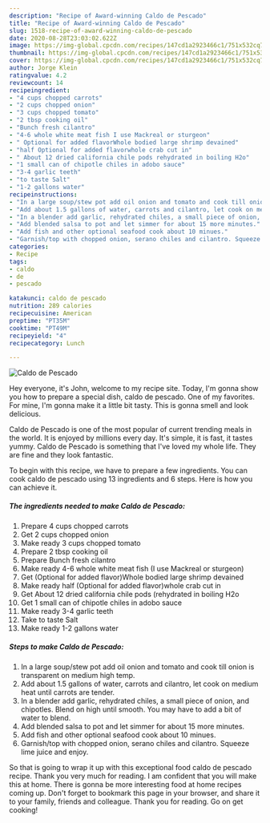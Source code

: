 ```yaml
---
description: "Recipe of Award-winning Caldo de Pescado"
title: "Recipe of Award-winning Caldo de Pescado"
slug: 1518-recipe-of-award-winning-caldo-de-pescado
date: 2020-08-28T23:03:02.622Z
image: https://img-global.cpcdn.com/recipes/147cd1a2923466c1/751x532cq70/caldo-de-pescado-recipe-main-photo.jpg
thumbnail: https://img-global.cpcdn.com/recipes/147cd1a2923466c1/751x532cq70/caldo-de-pescado-recipe-main-photo.jpg
cover: https://img-global.cpcdn.com/recipes/147cd1a2923466c1/751x532cq70/caldo-de-pescado-recipe-main-photo.jpg
author: Jorge Klein
ratingvalue: 4.2
reviewcount: 14
recipeingredient:
- "4 cups chopped carrots"
- "2 cups chopped onion"
- "3 cups chopped tomato"
- "2 tbsp cooking oil"
- "Bunch fresh cilantro"
- "4-6 whole white meat fish I use Mackreal or sturgeon"
- " Optional for added flavorWhole bodied large shrimp devained"
- "half Optional for added flavorwhole crab cut in"
- " About 12 dried california chile pods rehydrated in boiling H2o"
- "1 small can of chipotle chiles in adobo sauce"
- "3-4 garlic teeth"
- "to taste Salt"
- "1-2 gallons water"
recipeinstructions:
- "In a large soup/stew pot add oil onion and tomato and cook till onion is transparent on medium high temp."
- "Add about 1.5 gallons of water, carrots and cilantro, let cook on medium heat until carrots are tender."
- "In a blender add garlic, rehydrated chiles, a small piece of onion, and chipotles. Blend on high until smooth. You may have to add a bit of water to blend."
- "Add blended salsa to pot and let simmer for about 15 more minutes."
- "Add fish and other optional seafood cook about 10 minues."
- "Garnish/top with chopped onion, serano chiles and cilantro. Squeeze lime juice and enjoy."
categories:
- Recipe
tags:
- caldo
- de
- pescado

katakunci: caldo de pescado 
nutrition: 289 calories
recipecuisine: American
preptime: "PT35M"
cooktime: "PT49M"
recipeyield: "4"
recipecategory: Lunch

---
```



![Caldo de Pescado](https://img-global.cpcdn.com/recipes/147cd1a2923466c1/751x532cq70/caldo-de-pescado-recipe-main-photo.jpg)

Hey everyone, it's John, welcome to my recipe site. Today, I'm gonna show you how to prepare a special dish, caldo de pescado. One of my favorites. For mine, I'm gonna make it a little bit tasty. This is gonna smell and look delicious.



Caldo de Pescado is one of the most popular of current trending meals in the world. It is enjoyed by millions every day. It's simple, it is fast, it tastes yummy. Caldo de Pescado is something that I've loved my whole life. They are fine and they look fantastic.


To begin with this recipe, we have to prepare a few ingredients. You can cook caldo de pescado using 13 ingredients and 6 steps. Here is how you can achieve it.

<!--inarticleads1-->

##### The ingredients needed to make Caldo de Pescado:

1. Prepare 4 cups chopped carrots
1. Get 2 cups chopped onion
1. Make ready 3 cups chopped tomato
1. Prepare 2 tbsp cooking oil
1. Prepare Bunch fresh cilantro
1. Make ready 4-6 whole white meat fish (I use Mackreal or sturgeon)
1. Get  (Optional for added flavor)Whole bodied large shrimp devained
1. Make ready half (Optional for added flavor)whole crab cut in
1. Get  About 12 dried california chile pods (rehydrated in boiling H2o
1. Get 1 small can of chipotle chiles in adobo sauce
1. Make ready 3-4 garlic teeth
1. Take to taste Salt
1. Make ready 1-2 gallons water




<!--inarticleads2-->

##### Steps to make Caldo de Pescado:

1. In a large soup/stew pot add oil onion and tomato and cook till onion is transparent on medium high temp.
1. Add about 1.5 gallons of water, carrots and cilantro, let cook on medium heat until carrots are tender.
1. In a blender add garlic, rehydrated chiles, a small piece of onion, and chipotles. Blend on high until smooth. You may have to add a bit of water to blend.
1. Add blended salsa to pot and let simmer for about 15 more minutes.
1. Add fish and other optional seafood cook about 10 minues.
1. Garnish/top with chopped onion, serano chiles and cilantro. Squeeze lime juice and enjoy.




So that is going to wrap it up with this exceptional food caldo de pescado recipe. Thank you very much for reading. I am confident that you will make this at home. There is gonna be more interesting food at home recipes coming up. Don't forget to bookmark this page in your browser, and share it to your family, friends and colleague. Thank you for reading. Go on get cooking!
